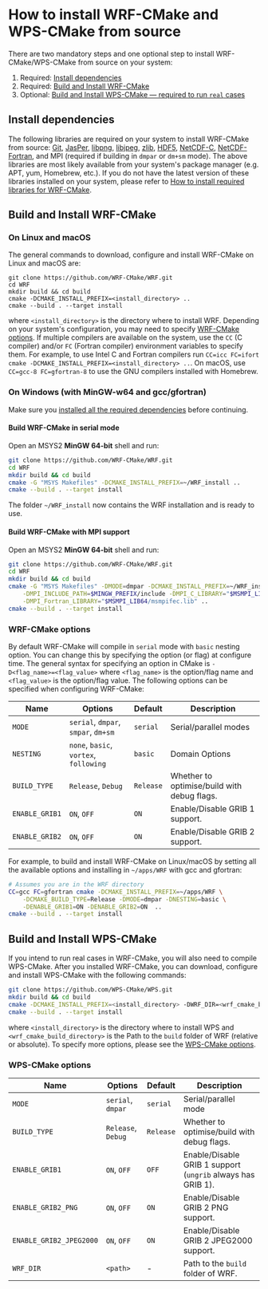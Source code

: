 # How to install WRF-CMake and WPS-CMake from source

There are two mandatory steps and one optional step to install WRF-CMake/WPS-CMake from source on your system:
1. Required: [Install dependencies](#install-dependencies)
2. Required: [Build and Install WRF-CMake](#build-and-install-wrf-cmake)
3. Optional: [Build and Install WPS-CMake — required to run `real` cases](#build-and-install-wps-cmake)

## Install dependencies
The following libraries are required on your system to install WRF-CMake from source: [Git](https://git-scm.com/), [JasPer](https://www.ece.uvic.ca/~frodo/jasper/), [libpng](http://www.libpng.org/pub/png/libpng.html), [libjpeg](http://libjpeg.sourceforge.net/), [zlib](https://zlib.net/), [HDF5](https://support.hdfgroup.org/HDF5/), [NetCDF-C](https://www.unidata.ucar.edu/downloads/netcdf/index.jsp), [NetCDF-Fortran](https://www.unidata.ucar.edu/downloads/netcdf/index.jsp), and MPI (required if building in `dmpar` or `dm+sm` mode). The above libraries are most likely available from your system's package manager (e.g. APT, yum, Homebrew, etc.). If you do not have the latest version of these libraries installed on your system, please refer to [How to install required libraries for WRF-CMake](README_CMAKE_LIBS.md).

## Build and Install WRF-CMake

### On Linux and macOS
The general commands to download, configure and install WRF-CMake on Linux and macOS are:

```
git clone https://github.com/WRF-CMake/WRF.git
cd WRF
mkdir build && cd build
cmake -DCMAKE_INSTALL_PREFIX=<install_directory> ..
cmake --build . --target install
```
where `<install_directory>` is the directory where to install WRF. Depending on your system's configuration, you may need to specify [WRF-CMake options](#wrf-cmake-options). If multiple compilers are available on the system, use the `CC` (C compiler) and/or `FC` (Fortran compiler) environment variables to specify them. For example, to use Intel C and Fortran compilers run `CC=icc FC=ifort cmake -DCMAKE_INSTALL_PREFIX=<install_directory> ..`. On macOS, use `CC=gcc-8 FC=gfortran-8` to use the GNU compilers installed with Homebrew.

### On Windows (with MinGW-w64 and gcc/gfortran)
Make sure you [installed all the required dependencies](README_CMAKE_LIBS.md) before continuing.

#### Build WRF-CMake in serial mode
Open an MSYS2 **MinGW 64-bit** shell and run:
```sh
git clone https://github.com/WRF-CMake/WRF.git
cd WRF
mkdir build && cd build
cmake -G "MSYS Makefiles" -DCMAKE_INSTALL_PREFIX=~/WRF_install ..
cmake --build . --target install
```
The folder `~/WRF_install` now contains the WRF installation and is ready to use.

#### Build WRF-CMake with MPI support
Open an MSYS2 **MinGW 64-bit** shell and run:
```sh
git clone https://github.com/WRF-CMake/WRF.git
cd WRF
mkdir build && cd build
cmake -G "MSYS Makefiles" -DMODE=dmpar -DCMAKE_INSTALL_PREFIX=~/WRF_install \
    -DMPI_INCLUDE_PATH=$MINGW_PREFIX/include -DMPI_C_LIBRARY="$MSMPI_LIB64/msmpi.lib" \
    -DMPI_Fortran_LIBRARY="$MSMPI_LIB64/msmpifec.lib" ..
cmake --build . --target install
```

### WRF-CMake options
By default WRF-CMake will compile in `serial` mode with `basic` nesting option. You can change this by specifying the option (or flag) at configure time. The general syntax for specifying an option in CMake is `-D<flag_name>=<flag_value>` where `<flag_name>` is the option/flag name and `<flag_value>` is the option/flag value. The following options can be specified when configuring WRF-CMake:

|Name|Options|Default|Description|
|----|-------|-------|-----------|
|`MODE`|`serial`, `dmpar`, `smpar`, `dm+sm`|`serial`|Serial/parallel modes|
|`NESTING`|`none`, `basic`, `vortex`, `following`|`basic`|Domain Options|
|`BUILD_TYPE`|`Release`, `Debug`|`Release`|Whether to optimise/build with debug flags.|
|`ENABLE_GRIB1`|`ON`, `OFF`|`ON`|Enable/Disable GRIB 1 support.|
|`ENABLE_GRIB2`|`ON`, `OFF`|`ON`|Enable/Disable GRIB 2 support.|


For example, to build and install WRF-CMake on Linux/macOS by setting all the available options and installing in `~/apps/WRF` with gcc and gfortran:
``` sh
# Assumes you are in the WRF directory
CC=gcc FC=gfortran cmake -DCMAKE_INSTALL_PREFIX=~/apps/WRF \
    -DCMAKE_BUILD_TYPE=Release -DMODE=dmpar -DNESTING=basic \
    -DENABLE_GRIB1=ON -DENABLE_GRIB2=ON  ..
cmake --build . --target install
```

## Build and Install WPS-CMake

If you intend to run real cases in WRF-CMake, you will also need to compile WPS-CMake. After you installed WRF-CMake, you can download, configure and install WPS-CMake with the following commands:

``` sh
git clone https://github.com/WPS-CMake/WPS.git
mkdir build && cd build
cmake -DCMAKE_INSTALL_PREFIX=<install_directory> -DWRF_DIR=<wrf_cmake_build_directory> ..
cmake --build . --target install
```

where `<install_directory>` is the directory where to install WPS and `<wrf_cmake_build_directory>` is the Path to the `build` folder of WRF (relative or absolute). To specify more options, please see the [WPS-CMake options](#wps-cmake-options).

### WPS-CMake options

|Name|Options|Default|Description|
|----|-------|-------|-----------|
|`MODE`|`serial`, `dmpar`|`serial`|Serial/parallel mode|
|`BUILD_TYPE`|`Release`, `Debug`|`Release`|Whether to optimise/build with debug flags.|
|`ENABLE_GRIB1`|`ON`, `OFF`|`OFF`|Enable/Disable GRIB 1 support (`ungrib` always has GRIB 1).|
|`ENABLE_GRIB2_PNG`|`ON`, `OFF`|`ON`|Enable/Disable GRIB 2 PNG support.|
|`ENABLE_GRIB2_JPEG2000`|`ON`, `OFF`|`ON`|Enable/Disable GRIB 2 JPEG2000 support.|
|`WRF_DIR`|`<path>`|-|Path to the `build` folder of WRF.|
